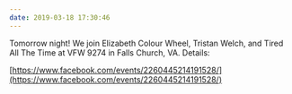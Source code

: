 ```yaml
---
date: 2019-03-18 17:30:46
---
```


Tomorrow night! We join Elizabeth Colour Wheel, Tristan Welch, and Tired All The Time at VFW 9274 in Falls Church, VA. Details:

[https://www.facebook.com/events/2260445214191528/](https://www.facebook.com/events/2260445214191528/)

